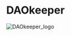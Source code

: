 # DAOkeeper

![DAOkeeper_logo](https://user-images.githubusercontent.com/91793849/194746679-5205b2aa-62f9-4e82-9aa2-3076e0d6d63f.svg)
